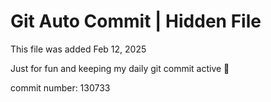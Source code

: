 # Git Auto Commit | Hidden File

This file was added Feb 12, 2025

Just for fun and keeping my daily git commit active 🤪

commit number: 130733

